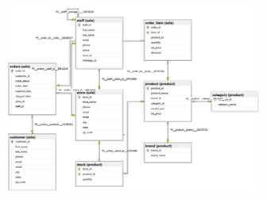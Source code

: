 [<img src="./00-SampleRetail/00-SampleRetail.png" />](https://docs.microsoft.com/en-us/sql/ssms/sql-server-management-studio-ssms?view=sql-server-ver16)